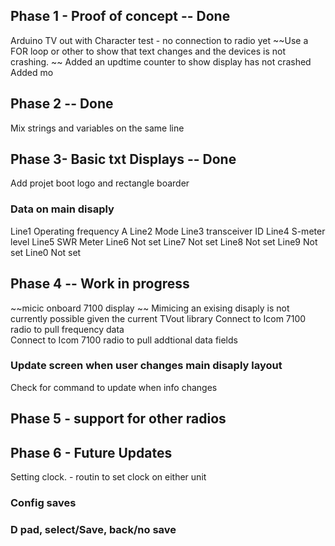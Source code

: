## Phase 1 - Proof of concept -- Done 
Arduino TV out with Character test - no connection to radio yet 
~~Use a FOR loop or other to show that text changes and the devices is not crashing.  ~~
Added an updtime counter to show display has not crashed 
Added mo

## Phase 2 -- Done 
Mix strings and variables on the same line 


## Phase 3- Basic txt Displays  -- Done 
Add projet  boot logo and rectangle boarder 
### Data on main disaply 
Line1	Operating frequency A
Line2	Mode
Line3	transceiver ID
Line4	S-meter level
Line5	SWR Meter
Line6 Not set
Line7 Not set
Line8 Not set
Line9 Not set
Line0 Not set

## Phase 4 -- Work in progress
~~micic onboard 7100 display ~~
Mimicing an exising disaply is not currently possible given the current TVout library 
Connect to Icom 7100 radio to pull frequency data  
Connect to Icom 7100 radio to pull addtional data fields 



### Update screen when user changes main disaply layout 
Check for command to update when info changes 


## Phase 5 - support for other radios 


## Phase 6 - Future Updates 
Setting clock. - routin to set clock on either unit 
### Config saves 
### D pad, select/Save, back/no save 

